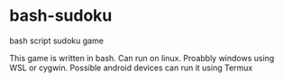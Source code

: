 # bash-sudoku
bash script sudoku game

This game is written in bash. Can run on linux. Proabbly windows using WSL or cygwin. Possible android devices can run it using Termux
